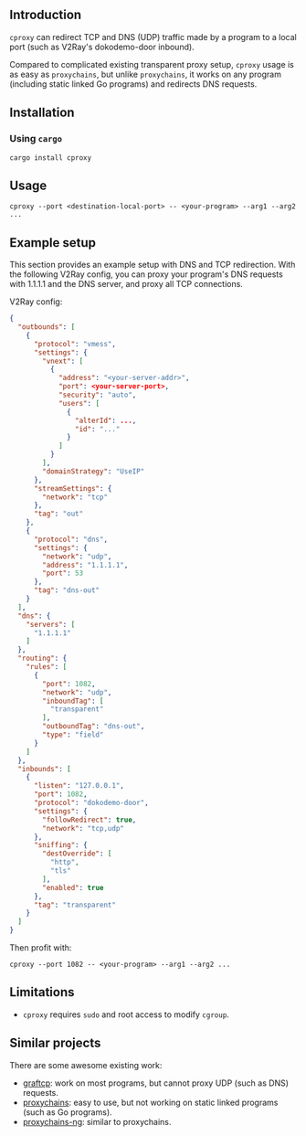 ## Introduction

`cproxy` can redirect TCP and DNS (UDP) traffic made by a program to a local port (such as V2Ray's dokodemo-door inbound).

Compared to complicated existing transparent proxy setup, `cproxy` usage is as easy as `proxychains`, but unlike `proxychains`, it works on any program (including static linked Go programs) and redirects DNS requests.

## Installation

### Using `cargo`

```
cargo install cproxy
```

## Usage

```
cproxy --port <destination-local-port> -- <your-program> --arg1 --arg2 ...
```

## Example setup

This section provides an example setup with DNS and TCP redirection. With the following V2Ray config, you can proxy your program's DNS requests with 1.1.1.1 and the DNS server, and proxy all TCP connections.

V2Ray config:

```json
{
  "outbounds": [
    {
      "protocol": "vmess",
      "settings": {
        "vnext": [
          {
            "address": "<your-server-addr>",
            "port": <your-server-port>,
            "security": "auto",
            "users": [
              {
                "alterId": ...,
                "id": "..."
              }
            ]
          }
        ],
        "domainStrategy": "UseIP"
      },
      "streamSettings": {
        "network": "tcp"
      },
      "tag": "out"
    },
    {
      "protocol": "dns",
      "settings": {
        "network": "udp",
        "address": "1.1.1.1",
        "port": 53
      },
      "tag": "dns-out"
    }
  ],
  "dns": {
    "servers": [
      "1.1.1.1"
    ]
  },
  "routing": {
    "rules": [
      {
        "port": 1082,
        "network": "udp",
        "inboundTag": [
          "transparent"
        ],
        "outboundTag": "dns-out",
        "type": "field"
      }
    ]
  },
  "inbounds": [
    {
      "listen": "127.0.0.1",
      "port": 1082,
      "protocol": "dokodemo-door",
      "settings": {
        "followRedirect": true,
        "network": "tcp,udp"
      },
      "sniffing": {
        "destOverride": [
          "http",
          "tls"
        ],
        "enabled": true
      },
      "tag": "transparent"
    }
  ]
}
```

Then profit with:

```
cproxy --port 1082 -- <your-program> --arg1 --arg2 ...
```

## Limitations

* `cproxy` requires `sudo` and root access to modify `cgroup`.

## Similar projects

There are some awesome existing work:

* [graftcp](https://github.com/hmgle/graftcp): work on most programs, but cannot proxy UDP (such as DNS) requests.
* [proxychains](https://github.com/haad/proxychains): easy to use, but not working on static linked programs (such as Go programs).
* [proxychains-ng](https://github.com/rofl0r/proxychains-ng): similar to proxychains.
